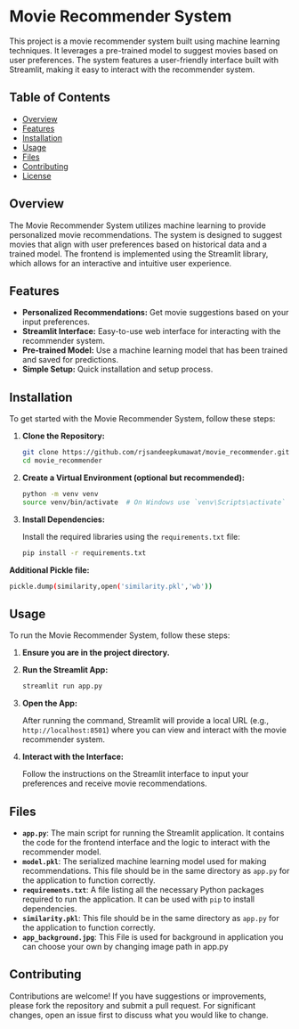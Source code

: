 
# Movie Recommender System

This project is a movie recommender system built using machine learning techniques. It leverages a pre-trained model to suggest movies based on user preferences. The system features a user-friendly interface built with Streamlit, making it easy to interact with the recommender system.

## Table of Contents

- [Overview](#overview)
- [Features](#features)
- [Installation](#installation)
- [Usage](#usage)
- [Files](#files)
- [Contributing](#contributing)
- [License](#license)

## Overview

The Movie Recommender System utilizes machine learning to provide personalized movie recommendations. The system is designed to suggest movies that align with user preferences based on historical data and a trained model. The frontend is implemented using the Streamlit library, which allows for an interactive and intuitive user experience.

## Features

- **Personalized Recommendations:** Get movie suggestions based on your input preferences.
- **Streamlit Interface:** Easy-to-use web interface for interacting with the recommender system.
- **Pre-trained Model:** Use a machine learning model that has been trained and saved for predictions.
- **Simple Setup:** Quick installation and setup process.

## Installation

To get started with the Movie Recommender System, follow these steps:

1. **Clone the Repository:**

   ```bash
   git clone https://github.com/rjsandeepkumawat/movie_recommender.git
   cd movie_recommender
   ```

2. **Create a Virtual Environment (optional but recommended):**

   ```bash
   python -m venv venv
   source venv/bin/activate  # On Windows use `venv\Scripts\activate`
   ```

3. **Install Dependencies:**

   Install the required libraries using the `requirements.txt` file:

   ```bash
   pip install -r requirements.txt
   ```
 **Additional Pickle file:**

   ```bash
   pickle.dump(similarity,open('similarity.pkl','wb'))
   ```
## Usage

To run the Movie Recommender System, follow these steps:

1. **Ensure you are in the project directory.**

2. **Run the Streamlit App:**

   ```bash
   streamlit run app.py
   ```

3. **Open the App:**

   After running the command, Streamlit will provide a local URL (e.g., `http://localhost:8501`) where you can view and interact with the movie recommender system.

4. **Interact with the Interface:**

   Follow the instructions on the Streamlit interface to input your preferences and receive movie recommendations.

## Files

- **`app.py`**: The main script for running the Streamlit application. It contains the code for the frontend interface and the logic to interact with the recommender model.
- **`model.pkl`**: The serialized machine learning model used for making recommendations. This file should be in the same directory as `app.py` for the application to function correctly.
- **`requirements.txt`**: A file listing all the necessary Python packages required to run the application. It can be used with `pip` to install dependencies.
- **`similarity.pkl`**: This file should be in the same directory as `app.py` for the application to function correctly.
- **`app_background.jpg`**: This File is used for background in application you can choose your own by changing image path in app.py

## Contributing

Contributions are welcome! If you have suggestions or improvements, please fork the repository and submit a pull request. For significant changes, open an issue first to discuss what you would like to change.


